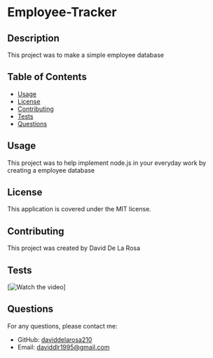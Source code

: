 # Employee-Tracker

## Description
This project was to make a simple employee database

## Table of Contents
- [Usage](#usage)
- [License](#license)
- [Contributing](#contributing)
- [Tests](#tests)
- [Questions](#questions)

## Usage
This project was to help implement node.js in your everyday work by creating a employee database

## License
This application is covered under the MIT license.

## Contributing
This project was created by David De La Rosa

## Tests
[![Watch the video](https://youtu.be/DuNGtwzIJeA?si=6HAF8dEeoh2khVlI)]
## Questions
For any questions, please contact me:
- GitHub: [daviddelarosa210](https://github.com/daviddelarosa210)
- Email: daviddlr1995@gmail.com
